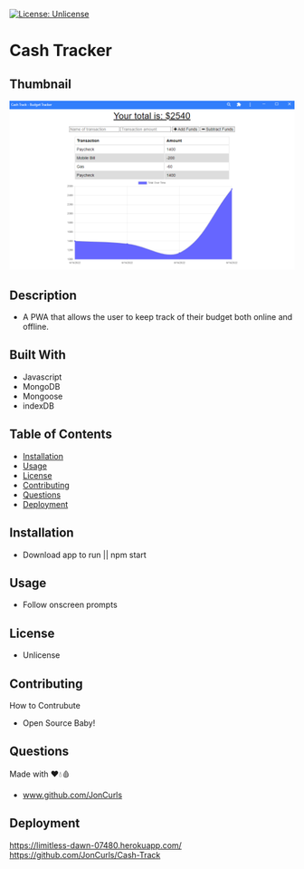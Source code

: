 [![License: Unlicense](https://img.shields.io/badge/license-Unlicense-blue.svg)](http://unlicense.org/)

# **Cash Tracker**

## **Thumbnail**

![ScreenShot](./Assets/thumbnail.PNG)

## **Description**

- A PWA that allows the user to keep track of their budget both online and offline.

## **Built With**

- Javascript
- MongoDB
- Mongoose
- indexDB

## **Table of Contents**

- [Installation](#installation)
- [Usage](#usage)
- [License](#license)
- [Contributing](#contributing)
- [Questions](#questions)
- [Deployment](#deployment)

## **Installation**

- Download app to run || npm start

## **Usage**

- Follow onscreen prompts

## **License**

- Unlicense

## **Contributing**

How to Contrubute

- Open Source Baby!

## **Questions**

Made with ❤️💧🩸

- www.github.com/JonCurls

## **Deployment**

https://limitless-dawn-07480.herokuapp.com/
https://github.com/JonCurls/Cash-Track
